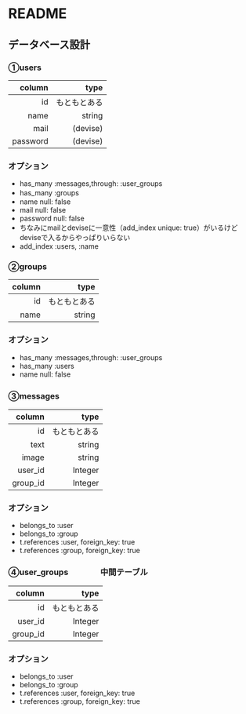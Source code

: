 # README

## データベース設計

### ①users


|column|type|
|--:|--:|
|id|もともとある|
|name|string|
|mail|(devise)|
|password|(devise)|




### オプション
* has_many :messages,through: :user_groups
* has_many :groups　
* name null: false
* mail null: false
* password null: false
* ちなみにmailとdeviseに一意性（add_index unique: true）がいるけどdeviseで入るからやっぱりいらない
* add_index :users,  :name

### ②groups


|column|type|
|--:|--:|
|id|もともとある|
|name|string|


### オプション
* has_many :messages,through: :user_groups
* has_many :users
* name null: false

### ③messages　

|column|type|
|--:|--:|
|id|もともとある|
|text|string|
|image|string|
|user_id|Integer|
|group_id|Integer|


### オプション
* belongs_to :user
* belongs_to :group
* t.references :user, foreign_key: true
* t.references :group, foreign_key: true

### ④user_groups　　　　中間テーブル

|column|type|
|--:|--:|
|id|もともとある|
|user_id|Integer|
|group_id|Integer|

### オプション
* belongs_to :user
* belongs_to :group
* t.references :user, foreign_key: true
* t.references :group, foreign_key: true
